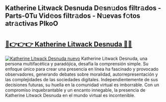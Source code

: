 ## Katherine Litwack Desnuda D𝚎sn𝚞dos filtr𝚊dos - Parts-0Tu Vid𝚎os filtr𝚊dos - N𝚞evas f𝚘tos atr𝚊ctivas PIkoO

# <h2><a href="http://mb0aai.tromn.icu/?c=Katherine+Litwack+Desnuda">🔗👉👉👉 Katherine Litwack Desnuda 🔗🔗</a></h2>

[![Katherine Litwack Desnuda nuevo](https://i.imgur.com/pEAQMta.gif)](http://mb0aai.tromn.icu/?c=Katherine+Litwack+Desnuda)
Katherine Litwack Desnuda, una persona multifacética y paradójica, desafía la comprensión simple. Su enfoque único para crear una presencia en línea ha fascinado y provocado observadores, generando debates sobre moralidad, autorrepresentación y las complejidades de las sociedades digitales. Independientemente de sus decisiones futuras, su huella en la comunidad virtual es imborrable. Con un compromiso inquebrantable y un encanto innegable, la presencia de Katherine Litwack Desnuda en el mundo virtual es incontenible.
